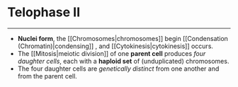# Telophase II
---
- **Nuclei form**, the [[Chromosomes|chromosomes]] begin [[Condensation (Chromatin)|condensing]] , and [[Cytokinesis|cytokinesis]] occurs.
- The [[Mitosis|meiotic division]] of one **parent cell** produces *four daughter cells*, each with a **haploid set** of (unduplicated) chromosomes.
- The four daughter cells are *genetically distinct* from one another and from the parent cell.